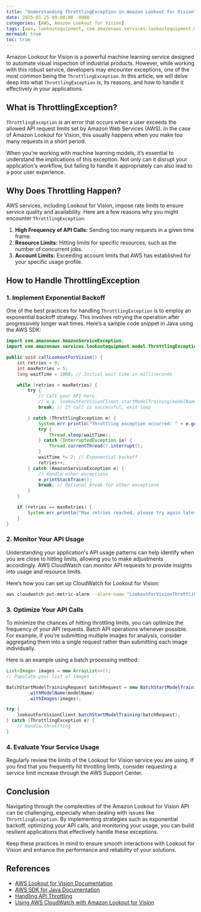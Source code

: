 ```yaml
---
title: "Understanding ThrottlingException in Amazon Lookout for Vision"
date: 2025-01-25 09:00:00 -0000
categories: [AWS, Amazon Lookout for Vision]
tags: [aws, lookoutequipment, com.amazonaws.services.lookoutequipment.model]
mermaid: true
toc: true
---
```



Amazon Lookout for Vision is a powerful machine learning service designed to automate visual inspection of industrial products. However, while working with this robust service, developers may encounter exceptions, one of the most common being the `ThrottlingException`. In this article, we will delve deep into what `ThrottlingException` is, its reasons, and how to handle it effectively in your applications.

## What is ThrottlingException?

`ThrottlingException` is an error that occurs when a user exceeds the allowed API request limits set by Amazon Web Services (AWS). In the case of Amazon Lookout for Vision, this usually happens when you make too many requests in a short period.

When you're working with machine learning models, it’s essential to understand the implications of this exception. Not only can it disrupt your application's workflow, but failing to handle it appropriately can also lead to a poor user experience.

## Why Does Throttling Happen?

AWS services, including Lookout for Vision, impose rate limits to ensure service quality and availability. Here are a few reasons why you might encounter `ThrottlingException`:

1. **High Frequency of API Calls:** Sending too many requests in a given time frame.
2. **Resource Limits:** Hitting limits for specific resources, such as the number of concurrent jobs.
3. **Account Limits:** Exceeding account limits that AWS has established for your specific usage profile.

## How to Handle ThrottlingException

### 1. Implement Exponential Backoff

One of the best practices for handling `ThrottlingException` is to employ an exponential backoff strategy. This involves retrying the operation after progressively longer wait times. Here’s a sample code snippet in Java using the AWS SDK:

```java
import com.amazonaws.AmazonServiceException;
import com.amazonaws.services.lookoutequipment.model.ThrottlingException;

public void callLookoutForVision() {
    int retries = 0;
    int maxRetries = 5;
    long waitTime = 1000; // Initial wait time in milliseconds

    while (retries < maxRetries) {
        try {
            // Call your API here
            // e.g. lookoutForVisionClient.startModelTraining(modelName);
            break; // If call is successful, exit loop

        } catch (ThrottlingException e) {
            System.err.println("Throttling exception occurred: " + e.getMessage());
            try {
                Thread.sleep(waitTime);
            } catch (InterruptedException ie) {
                Thread.currentThread().interrupt();
            }
            waitTime *= 2; // Exponential backoff
            retries++;
        } catch (AmazonServiceException e) {
            // Handle other exceptions
            e.printStackTrace();
            break; // Optional break for other exceptions
        }
    }

    if (retries == maxRetries) {
        System.err.println("Max retries reached, please try again later.");
    }
}
```

### 2. Monitor Your API Usage

Understanding your application's API usage patterns can help identify when you are close to hitting limits, allowing you to make adjustments accordingly. AWS CloudWatch can monitor API requests to provide insights into usage and resource limits.

Here’s how you can set up CloudWatch for Lookout for Vision:

```bash
aws cloudwatch put-metric-alarm --alarm-name "LookoutForVisionThrottling" --metric-name "ThrottledRequests" --namespace "AWS/LookoutEquipment" --statistic "Sum" --period 300 --threshold 100 --comparison-operator "GreaterThanThreshold" --evaluation-periods 1 --alarm-actions your-sns-topic-arn
```

### 3. Optimize Your API Calls

To minimize the chances of hitting throttling limits, you can optimize the frequency of your API requests. Batch API operations whenever possible. For example, if you’re submitting multiple images for analysis, consider aggregating them into a single request rather than submitting each image individually.

Here is an example using a batch processing method:

```java
List<Image> images = new ArrayList<>();
// Populate your list of images

BatchStartModelTrainingRequest batchRequest = new BatchStartModelTrainingRequest()
        .withModelName(modelName)
        .withImages(images);

try {
    lookoutForVisionClient.batchStartModelTraining(batchRequest);
} catch (ThrottlingException e) {
    // Handle throttling
}
```

### 4. Evaluate Your Service Usage

Regularly review the limits of the Lookout for Vision service you are using. If you find that you frequently hit throttling limits, consider requesting a service limit increase through the AWS Support Center.

## Conclusion

Navigating through the complexities of the Amazon Lookout for Vision API can be challenging, especially when dealing with issues like `ThrottlingException`. By implementing strategies such as exponential backoff, optimizing your API calls, and monitoring your usage, you can build resilient applications that effectively handle these exceptions.

Keep these practices in mind to ensure smooth interactions with Lookout for Vision and enhance the performance and reliability of your solutions.

## References

- [AWS Lookout for Vision Documentation](https://docs.aws.amazon.com/lookout-for-vision/latest/developerguide/what-is.html)
- [AWS SDK for Java Documentation](https://docs.aws.amazon.com/sdk-for-java/latest/developer-guide/home.html)
- [Handling API Throttling](https://aws.amazon.com/premiumsupport/knowledge-center/api-throttling/)
- [Using AWS CloudWatch with Amazon Lookout for Vision](https://aws.amazon.com/cloudwatch/)